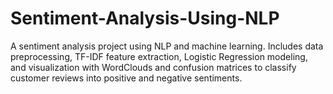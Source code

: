 # Sentiment-Analysis-Using-NLP
A sentiment analysis project using NLP and machine learning. Includes data preprocessing, TF-IDF feature extraction, Logistic Regression modeling, and visualization with WordClouds and confusion matrices to classify customer reviews into positive and negative sentiments.
